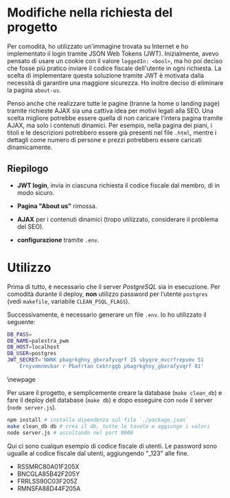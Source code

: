 # Modifiche nella richiesta del progetto

Per comodità, ho utilizzato un'immagine trovata su Internet e ho implementato il
login tramite JSON Web Tokens (JWT). Inizialmente, avevo pensato di usare un
cookie con il valore `loggedIn: <bool>`, ma ho poi deciso che fosse più pratico
inviare il codice fiscale dell'utente in ogni richiesta. La scelta di
implementare questa soluzione tramite JWT è motivata dalla necessità di
garantire una maggiore sicurezza.  Ho inoltre deciso di eliminare la pagina
`about-us`.

Penso anche che realizzare tutte le pagine (tranne la home o landing page)
tramite richieste AJAX sia una cattiva idea per motivi legati alla SEO. Una
scelta migliore potrebbe essere quella di non caricare l'intera pagina tramite
AJAX, ma solo i contenuti dinamici. Per esempio, nella pagina dei piani, i
titoli e le descrizioni potrebbero essere già presenti nel file `.html`, mentre
i dettagli come numero di persone e prezzi potrebbero essere caricati
dinamicamente.

## Riepilogo

-   **JWT login**, invia in ciascuna richiesta il codice fiscale dal membro, di
    in modo sicuro.

-   **Pagina "About us"** rimossa.

-   **AJAX** per i contenuti dinamici (tropo utilizzato, considerare il problema
    del SEO).

-   **configurazione** tramite `.env`.

# Utilizzo

Prima di tutto, è necessario che il server *PostgreSQL* sia in esecuzione.  Per
comodità durante il deploy, **non** utilizzo password per l’utente `postgres`
(vedi `makefile`, variabile `CLEAN_PSQL_FLAGS`).

Successivamente, è necessario generare un file `.env`.  Io ho utilizzato il
seguente:

```bash
DB_PASS=
DB_NAME=palestra_pwm
DB_HOST=localhost
DB_USER=postgres
JWT_SECRET='NWNK pbagrkghny_gbxrafyvqrf 15 sbyqre_mvcrfrepvmv 51
    Ernyvmmnmvbar r Pbafrtan Cebtrggb pbagrkghny_gbxrafyvqrf 81'
```

\newpage

Per usare il progetto, e semplicemente creare la database (`make clean_db`) e
fare il deploy dell database (`make db`) e dopo esseguire con `node` il server
(`node server.js`).

```sh
npm install # installa dipendenza sul file `./package.json`
make clean_db db # crea il db, tutte le tavole e aggiunge i valori
node server.js # ascoltando nel port 8000
```

Qui ci sono cualqun esempio di codice fiscale di utenti.  Le password sono
ugualle al codice fiscale dal utenti, aggiungendo "_123" alle fine.

- RSSMRC80A01F205X
- BNCGLA85B42F205Y
- FRRLSS90C03F205Z
- RMNSFA88D44F205A
